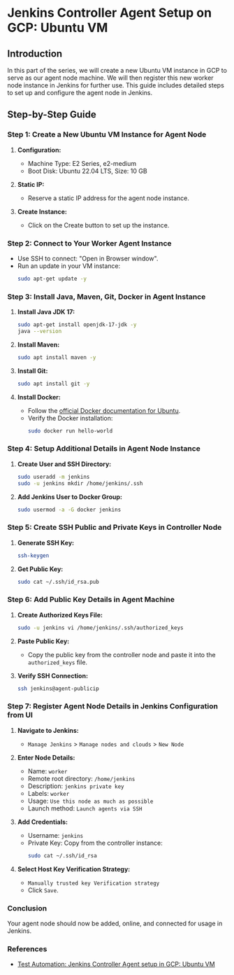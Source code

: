 # Jenkins Controller Agent Setup on GCP: Ubuntu VM


## Introduction
In this part of the series, we will create a new Ubuntu VM instance in GCP to serve as our agent node machine. We will then register this new worker node instance in Jenkins for further use. This guide includes detailed steps to set up and configure the agent node in Jenkins.

## Step-by-Step Guide

### Step 1: Create a New Ubuntu VM Instance for Agent Node
1. **Configuration:**
    - Machine Type: E2 Series, e2-medium
    - Boot Disk: Ubuntu 22.04 LTS, Size: 10 GB

2. **Static IP:**
    - Reserve a static IP address for the agent node instance.

3. **Create Instance:**
    - Click on the Create button to set up the instance.

### Step 2: Connect to Your Worker Agent Instance
- Use SSH to connect: "Open in Browser window".
- Run an update in your VM instance:
    ```sh
    sudo apt-get update -y
    ```

### Step 3: Install Java, Maven, Git, Docker in Agent Instance
1. **Install Java JDK 17:**
    ```sh
    sudo apt-get install openjdk-17-jdk -y
    java --version
    ```

2. **Install Maven:**
    ```sh
    sudo apt install maven -y
    ```

3. **Install Git:**
    ```sh
    sudo apt install git -y
    ```

4. **Install Docker:**
    - Follow the [official Docker documentation for Ubuntu](https://docs.docker.com/engine/install/ubuntu/).
    - Verify the Docker installation:
        ```sh
        sudo docker run hello-world
        ```

### Step 4: Setup Additional Details in Agent Node Instance
1. **Create User and SSH Directory:**
    ```sh
    sudo useradd -m jenkins
    sudo -u jenkins mkdir /home/jenkins/.ssh
    ```

2. **Add Jenkins User to Docker Group:**
    ```sh
    sudo usermod -a -G docker jenkins
    ```

### Step 5: Create SSH Public and Private Keys in Controller Node
1. **Generate SSH Key:**
    ```sh
    ssh-keygen
    ```

2. **Get Public Key:**
    ```sh
    sudo cat ~/.ssh/id_rsa.pub
    ```

### Step 6: Add Public Key Details in Agent Machine
1. **Create Authorized Keys File:**
    ```sh
    sudo -u jenkins vi /home/jenkins/.ssh/authorized_keys
    ```

2. **Paste Public Key:**
    - Copy the public key from the controller node and paste it into the `authorized_keys` file.

3. **Verify SSH Connection:**
    ```sh
    ssh jenkins@agent-publicip
    ```

### Step 7: Register Agent Node Details in Jenkins Configuration from UI
1. **Navigate to Jenkins:**
    - `Manage Jenkins` > `Manage nodes and clouds` > `New Node`

2. **Enter Node Details:**
    - Name: `worker`
    - Remote root directory: `/home/jenkins`
    - Description: `jenkins private key`
    - Labels: `worker`
    - Usage: `Use this node as much as possible`
    - Launch method: `Launch agents via SSH`

3. **Add Credentials:**
    - Username: `jenkins`
    - Private Key: Copy from the controller instance:
        ```sh
        sudo cat ~/.ssh/id_rsa
        ```

4. **Select Host Key Verification Strategy:**
    - `Manually trusted key Verification strategy`
    - Click `Save`.

### Conclusion
Your agent node should now be added, online, and connected for usage in Jenkins.

### References
- [Test Automation: Jenkins Controller Agent setup in GCP: Ubuntu VM](https://medium.com/@nairgirish100/test-automation-jenkins-controller-agent-setup-in-gcp-ubuntu-vm-part-3-ee0d1d874dcc)


